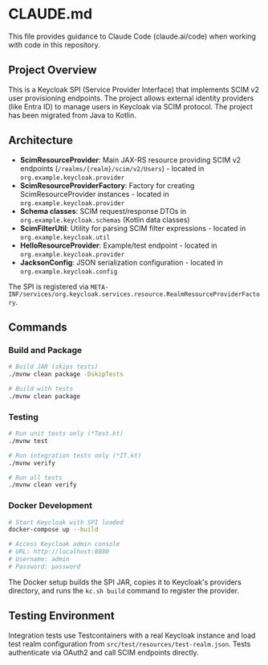 # CLAUDE.md

This file provides guidance to Claude Code (claude.ai/code) when working with code in this repository.

## Project Overview

This is a Keycloak SPI (Service Provider Interface) that implements SCIM v2 user provisioning endpoints. The project allows external identity providers (like Entra ID) to manage users in Keycloak via SCIM protocol. The project has been migrated from Java to Kotlin.

## Architecture

- **ScimResourceProvider**: Main JAX-RS resource providing SCIM v2 endpoints (`/realms/{realm}/scim/v2/Users`) - located in `org.example.keycloak.provider`
- **ScimResourceProviderFactory**: Factory for creating ScimResourceProvider instances - located in `org.example.keycloak.provider`
- **Schema classes**: SCIM request/response DTOs in `org.example.keycloak.schemas` (Kotlin data classes)
- **ScimFilterUtil**: Utility for parsing SCIM filter expressions - located in `org.example.keycloak.util`
- **HelloResourceProvider**: Example/test endpoint - located in `org.example.keycloak.provider`
- **JacksonConfig**: JSON serialization configuration - located in `org.example.keycloak.config`

The SPI is registered via `META-INF/services/org.keycloak.services.resource.RealmResourceProviderFactory`.

## Commands

### Build and Package
```bash
# Build JAR (skips tests)
./mvnw clean package -DskipTests

# Build with tests
./mvnw clean package
```

### Testing
```bash
# Run unit tests only (*Test.kt)
./mvnw test

# Run integration tests only (*IT.kt)
./mvnw verify

# Run all tests
./mvnw clean verify
```

### Docker Development
```bash
# Start Keycloak with SPI loaded
docker-compose up --build

# Access Keycloak admin console
# URL: http://localhost:8080
# Username: admin
# Password: password
```

The Docker setup builds the SPI JAR, copies it to Keycloak's providers directory, and runs the `kc.sh build` command to register the provider.

## Testing Environment

Integration tests use Testcontainers with a real Keycloak instance and load test realm configuration from `src/test/resources/test-realm.json`. Tests authenticate via OAuth2 and call SCIM endpoints directly.